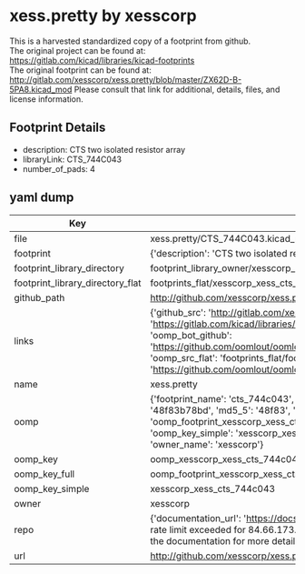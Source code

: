 # xess.pretty by xesscorp  
This is a harvested standardized copy of a footprint from github.  
The original project can be found at:  
https://gitlab.com/kicad/libraries/kicad-footprints  
The original footprint can be found at:
http://gitlab.com/xesscorp/xess.pretty/blob/master/ZX62D-B-5PA8.kicad_mod
Please consult that link for additional, details, files, and license information.  
## Footprint Details
* description: CTS two isolated resistor array  
* libraryLink: CTS_744C043  
* number_of_pads: 4  
## yaml dump  
| Key | Value |  
| --- | --- |  
| file | xess.pretty/CTS_744C043.kicad_mod |  
| footprint | {'description': 'CTS two isolated resistor array', 'libraryLink': 'CTS_744C043', 'number_of_pads': 4} |  
| footprint_library_directory | footprint_library_owner/xesscorp_xess.pretty |  
| footprint_library_directory_flat | footprints_flat/xesscorp_xess_cts_744c043/working |  
| github_path | http://github.com/xesscorp/xess.pretty/blob/master/CTS_744C043.kicad_mod |  
| links | {'github_src': 'http://gitlab.com/xesscorp/xess.pretty/blob/master/ZX62D-B-5PA8.kicad_mod', 'github_src_repo': 'https://gitlab.com/kicad/libraries/kicad-footprints', 'oomp_bot': 'footprints/xesscorp_xess_cts_744c043/working', 'oomp_bot_github': 'https://github.com/oomlout/oomlout_oomp_footprint_bot/tree/main/footprints/xesscorp_xess_cts_744c043/working', 'oomp_src_flat': 'footprints_flat/footprints_flat/xesscorp_xess_cts_744c043/working', 'oomp_src_flat_github': 'https://github.com/oomlout/oomlout_oomp_footprint_src/tree/main/footprints_flat/xesscorp_xess_cts_744c043/working'} |  
| name | xess.pretty |  
| oomp | {'footprint_name': 'cts_744c043', 'library_name': 'xess', 'md5': '48f83b78bd1d5da347769b808ee457a8', 'md5_10': '48f83b78bd', 'md5_5': '48f83', 'md5_6': '48f83b', 'oomp_key': 'oomp_xesscorp_xess_cts_744c043', 'oomp_key_extra': 'oomp_footprint_xesscorp_xess_cts_744c043', 'oomp_key_full': 'oomp_footprint_xesscorp_xess_cts_744c043_48f83b', 'oomp_key_simple': 'xesscorp_xess_cts_744c043', 'original_filename': 'xess.pretty/CTS_744C043.kicad_mod', 'owner_name': 'xesscorp'} |  
| oomp_key | oomp_xesscorp_xess_cts_744c043 |  
| oomp_key_full | oomp_footprint_xesscorp_xess_cts_744c043 |  
| oomp_key_simple | xesscorp_xess_cts_744c043 |  
| owner | xesscorp |  
| repo | {'documentation_url': 'https://docs.github.com/rest/overview/resources-in-the-rest-api#rate-limiting', 'message': "API rate limit exceeded for 84.66.173.59. (But here's the good news: Authenticated requests get a higher rate limit. Check out the documentation for more details.)"} |  
| url | http://github.com/xesscorp/xess.pretty |  

